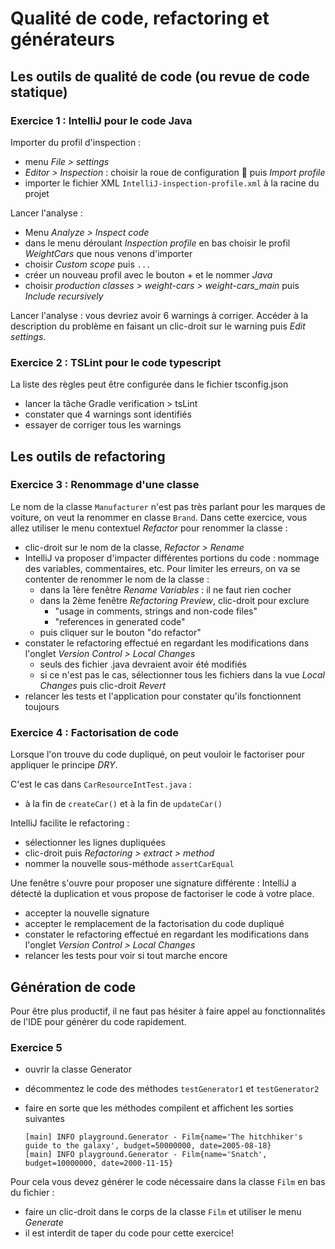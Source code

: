 # Qualité de code, refactoring et générateurs

## Les outils de qualité de code (ou revue de code statique)

### Exercice 1 : IntelliJ pour le code Java
Importer du profil d'inspection :
  - menu _File > settings_
  - _Editor > Inspection_ : choisir la roue de configuration 🎡 puis _Import profile_
  - importer le fichier XML ```IntelliJ-inspection-profile.xml``` à la racine du projet

Lancer l'analyse :
  - Menu _Analyze > Inspect code_
  - dans le menu déroulant _Inspection profile_ en bas choisir le profil _WeightCars_ que nous venons d'importer
  - choisir _Custom scope_ puis ```...```
  - créer un nouveau profil avec le bouton + et le nommer _Java_
  - choisir _production classes > weight-cars > weight-cars_main_ puis _Include recursively_

Lancer l'analyse : vous devriez avoir 6 warnings à corriger.
Accéder à la description du problème en faisant un clic-droit sur le warning puis _Edit settings_.

### Exercice 2 : TSLint pour le code typescript
La liste des règles peut être configurée dans le fichier tsconfig.json
  - lancer la tâche Gradle verification > tsLint
  - constater que 4 warnings sont identifiés
  - essayer de corriger tous les warnings

## Les outils de refactoring

### Exercice 3 : Renommage d'une classe
Le nom de la classe ```Manufacturer``` n'est pas très parlant pour les marques de voiture, on veut la renommer en classe ```Brand```.
Dans cette exercice, vous allez utiliser le menu contextuel _Refactor_ pour renommer la classe :
  - clic-droit sur le nom de la classe, _Refactor > Rename_
  - IntelliJ va proposer d'impacter différentes portions du code : nommage des variables, commentaires, etc.
    Pour limiter les erreurs, on va se contenter de renommer le nom de la classe :
    - dans la 1ère fenêtre _Rename Variables_ : il ne faut rien cocher
    - dans la 2ème fenêtre _Refactoring Preview_, clic-droit pour exclure 
        - "usage in comments, strings and non-code files"
        - "references in generated code"
    - puis cliquer sur le bouton "do refactor"
  - constater le refactoring effectué en regardant les modifications dans l'onglet _Version Control > Local Changes_
    - seuls des fichier .java devraient avoir été modifiés
    - si ce n'est pas le cas, sélectionner tous les fichiers dans la vue _Local Changes_ puis clic-droit _Revert_
  - relancer les tests et l'application pour constater qu'ils fonctionnent toujours

### Exercice 4 : Factorisation de code
Lorsque l'on trouve du code dupliqué, on peut vouloir le factoriser pour appliquer le principe _DRY_.

C'est le cas dans ```CarResourceIntTest.java``` : 
  - à la fin de ```createCar()``` et à la fin de ```updateCar()```

IntelliJ facilite le refactoring :
  - sélectionner les lignes dupliquées
  - clic-droit puis _Refactoring > extract > method_
  - nommer la nouvelle sous-méthode ```assertCarEqual```

Une fenêtre s'ouvre pour proposer une signature différente : IntelliJ a détecté la duplication et vous propose de factoriser le code à votre place.
  - accepter la nouvelle signature
  - accepter le remplacement de la factorisation du code dupliqué
  - constater le refactoring effectué en regardant les modifications dans l'onglet _Version Control > Local Changes_
  - relancer les tests pour voir si tout marche encore

## Génération de code
Pour être plus productif, il ne faut pas hésiter à faire appel au fonctionnalités de l'IDE pour générer du code rapidement.

### Exercice 5
  - ouvrir la classe Generator
  - décommentez le code des méthodes ```testGenerator1``` et ```testGenerator2``` 
  - faire en sorte que les méthodes compilent et affichent les sorties suivantes

    ```
    [main] INFO playground.Generator - Film{name='The hitchhiker's guide to the galaxy', budget=50000000, date=2005-08-18}
    [main] INFO playground.Generator - Film{name='Snatch', budget=10000000, date=2000-11-15}
    ```

 Pour cela vous devez générer le code nécessaire dans la classe ```Film``` en bas du fichier :
 - faire un clic-droit dans le corps de la classe ```Film``` et utiliser le menu _Generate_ 
 - il est interdit de taper du code pour cette exercice!


 
